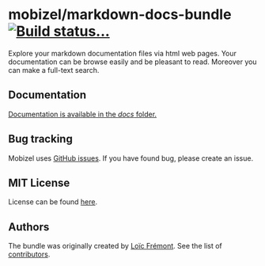 # mobizel/markdown-docs-bundle [![Build status...](https://secure.travis-ci.org/mobizel/markdown-docs-bundle.png?branch=master)](http://travis-ci.com/mobizel/markdown-docs-bundle)

Explore your markdown documentation files via html web pages. 
Your documentation can be browse easily and be pleasant to read.
Moreover you can make a full-text search. 

Documentation
-------------

[Documentation is available in the *docs* folder.](docs/index.md)

Bug tracking
------------

Mobizel uses [GitHub issues](https://github.com/mobizel/markdown-docs-bundle/issues).
If you have found bug, please create an issue.

MIT License
-----------

License can be found [here](https://github.com/mobizel/markdown-docs-bundle/blob/master/LICENSE).

Authors
-------

The bundle was originally created by [Loïc Frémont](https://github.com/loic425).
See the list of [contributors](https://github.com/mobizel/markdown-docs-bundle/contributors).

